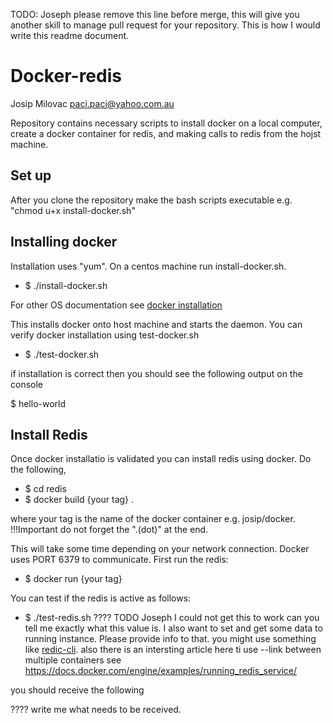TODO: Joseph please remove this line before merge, this will give you another skill to manage pull request for your repository. This is how I would write this readme document.

# Docker-redis

Josip Milovac <paci.paci@yahoo.com.au>

Repository contains necessary scripts to install docker on a local computer, create a docker container for redis, and making calls to redis from the hojst machine.

## Set up

After you clone the repository make the bash scripts executable e.g. "chmod u+x install-docker.sh"

## Installing docker

Installation uses "yum". On a centos machine run install-docker.sh.

- $ ./install-docker.sh

For other OS documentation see [docker installation](https://docs.docker.com/engine/installation/)

This installs docker onto host machine and starts the daemon. You can verify docker installation using test-docker.sh

- $ ./test-docker.sh

if installation is correct then you should see the following output on the console

$ hello-world

## Install Redis

Once docker installatio is validated you can install redis using docker. Do the following,


- $ cd redis
- $ docker build {your tag} .

where your tag is the name of the docker container e.g. josip/docker. !!!Important do not forget the ".(dot)" at the end. 

This will take some time depending on your network connection. Docker uses PORT 6379 to communicate. First run the redis:

- $ docker run {your tag}

You can test if the redis is active as follows:

- $ ./test-redis.sh ???? TODO Joseph I could not get this to work can you tell me exactly what this value is. I also want to set and get some data to running instance. Please provide info to that. you might use something like [redic-cli](http://redis.io/topics/rediscli). also there is an intersting article here ti use --link between multiple containers see https://docs.docker.com/engine/examples/running_redis_service/

you should receive the following 

???? write me what needs to be received.




